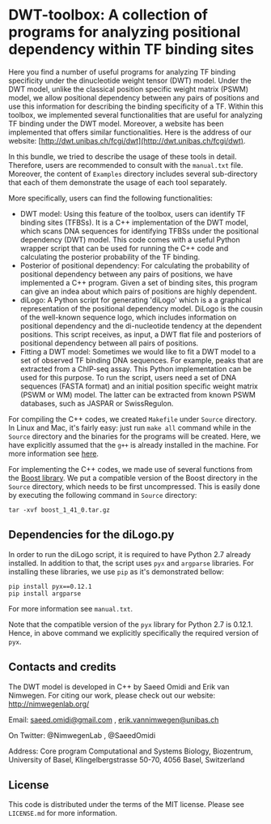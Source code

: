 # DWT-toolbox: A collection of programs for analyzing positional dependency within TF binding sites
Here you find a number of useful programs for analyzing TF binding specificity under the dinucleotide weight tensor (DWT) model. Under the DWT model, unlike the classical position specific weight matrix (PSWM) model, we allow positional dependency between any pairs of positions and use this information for describing the binding specificity of a TF. Within this toolbox, we implemented several functionalities that are useful for analyzing TF binding under the DWT model. Moreover, a website has been implemented that offers similar functionalities. Here is the address of our website: [http://dwt.unibas.ch/fcgi/dwt](http://dwt.unibas.ch/fcgi/dwt).

In this bundle, we tried to describe the usage of these tools in detail. Therefore, users are recommended to consult with the `manual.txt` file. Moreover, the content of `Examples` directory includes several sub-directory that each of them demonstrate the usage of each tool separately.

More specifically, users can find the following functionalities: 

* DWT model: Using this feature of the toolbox, users can identify TF binding sites (TFBSs). It is a C++ implementation of the DWT model, which scans DNA sequences for identifying TFBSs under the positional dependency (DWT) model. This code comes with a useful Python wrapper script that can be used for running the C++ code and calculating the posterior probability of the TF binding.
* Posterior of positional dependency: For calculating the probability of positional dependency between any pairs of positions, we have implemented a C++ program. Given a set of binding sites, this program can give an indea about which pairs of positions are highly dependent. 
* diLogo: A Python script for generating 'diLogo' which is a a graphical representation of the positional dependency model. DiLogo is the cousin of the well-known sequence logo, which includes information on positional dependency and the di-nucleotide tendency at the dependent positions. This script receives, as input, a DWT flat file and posteriors of positional dependency between all pairs of positions. 
* Fitting a DWT model: Sometimes we would like to fit a DWT model to a set of observed TF binding DNA sequences. For example, peaks that are extracted from a ChIP-seq assay. This Python implementation can be used for this purpose. To run the script, users need a set of DNA sequences (FASTA format) and an initial position specific weight matrix (PSWM or WM) model. The latter can be extracted from known PSWM databases, such as JASPAR or SwissRegulon. 

For compiling the C++ codes, we created `Makefile` under `Source` directory. In Linux and Mac, it's fairly easy: just run  `make all` command while in the `Source` directory and the binaries for the programs will be created. Here, we have explicitly assumed that the `g++` is already installed in the machine. For more information see [here](https://gcc.gnu.org/). 

For implementing the C++ codes, we made use of several functions from the [Boost library](http://www.boost.org/). We
put a compatible version of the Boost directory in the `Source` directory, which needs to be first uncompressed. This is easily
done by executing the following command in `Source` directory:

```
tar -xvf boost_1_41_0.tar.gz
```

## Dependencies for the diLogo.py 
In order to run the diLogo script, it is required to have Python 2.7 already installed. In addition to that, the script uses
`pyx` and `argparse` libraries. For installing these libraries, we use `pip` as it's demonstrated bellow:

```
pip install pyx==0.12.1
pip install argparse
```

For more information see `manual.txt`.

Note that the compatible version of the `pyx` library for Python 2.7 is 0.12.1. Hence, in above command we explicitly specifically
the required version of `pyx`.


## Contacts and credits 
The DWT model is developed in C++ by Saeed Omidi and Erik van Nimwegen.
For citing our work, please check out our website:
http://nimwegenlab.org/

Email:
saeed.omidi@gmail.com , 
erik.vannimwegen@unibas.ch

On Twitter:
@NimwegenLab , 
@SaeedOmidi

Address:
Core program Computational and Systems Biology, 
Biozentrum, University of Basel, 
Klingelbergstrasse 50-70, 
4056 Basel, Switzerland


## License 
This code is distributed under the terms of the MIT license. Please see `LICENSE.md` for more information. 
